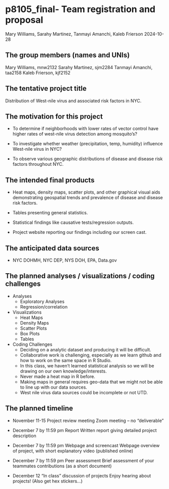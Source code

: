 p8105_final- Team registration and proposal
================
Mary Williams, Sarahy Martinez, Tanmayi Amanchi, Kaleb Frierson
2024-10-28

## The group members (names and UNIs)

Mary Williams, mnw2132 Sarahy Martinez, sjm2284 Tanmayi Amanchi, taa2158
Kaleb Frierson, kjf2152

## The tentative project title

Distribution of West-nile virus and associated risk factors in NYC.

## The motivation for this project

- To determine if neighborhoods with lower rates of vector control have
  higher rates of west-nile virus detection among mosquito’s?

- To investigate whether weather (precipitation, temp, humidity)
  influence West-nile virus in NYC?

- To observe various geographic distributions of disease and disease
  risk factors throughout NYC.

## The intended final products

- Heat maps, density maps, scatter plots, and other graphical visual
  aids demonstrating geospatial trends and prevalence of disease and
  disease risk factors.

- Tables presenting general statistics.

- Statistical findings like causative tests/regression outputs.

- Project website reporting our findings including our screen cast.

## The anticipated data sources

- NYC DOHMH, NYC DEP, NYS DOH, EPA, Data.gov

## The planned analyses / visualizations / coding challenges

- Analyses
  - Exploratory Analyses
  - Regression/correlation
- Visualizations
  - Heat Maps
  - Density Maps
  - Scatter Plots
  - Box Plots
  - Tables
- Coding Challenges
  - Deciding on a analytic dataset and producing it will be difficult.
  - Collaborative work is challenging, especially as we learn github and
    how to work on the same space in R Studio.
  - In this class, we haven’t learned statistical analysis so we will be
    drawing on our own knowledge/interests.
  - Never made a heat map in R before.
  - Making maps in general requires geo-data that we might not be able
    to line up with our data sources.
  - West nile virus data sources could be incomplete or not UTD.

## The planned timeline

- November 11-15 Project review meeting Zoom meeting – no “deliverable”

- December 7 by 11:59 pm Report Written report giving detailed project
  description

- December 7 by 11:59 pm Webpage and screencast Webpage overview of
  project, with short explanatory video (published online)

- December 7 by 11:59 pm Peer assessment Brief assessment of your
  teammates contributions (as a short document)

- December 12 “In class” discussion of projects Enjoy hearing about
  projects! (Also get hex stickers…)
